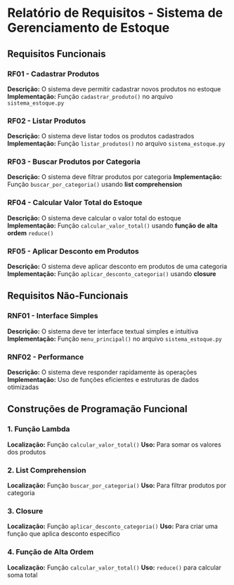# Relatório de Requisitos - Sistema de Gerenciamento de Estoque

## Requisitos Funcionais

### RF01 - Cadastrar Produtos
**Descrição:** O sistema deve permitir cadastrar novos produtos no estoque
**Implementação:** Função `cadastrar_produto()` no arquivo `sistema_estoque.py`

### RF02 - Listar Produtos
**Descrição:** O sistema deve listar todos os produtos cadastrados
**Implementação:** Função `listar_produtos()` no arquivo `sistema_estoque.py`

### RF03 - Buscar Produtos por Categoria
**Descrição:** O sistema deve filtrar produtos por categoria
**Implementação:** Função `buscar_por_categoria()` usando **list comprehension**

### RF04 - Calcular Valor Total do Estoque
**Descrição:** O sistema deve calcular o valor total do estoque
**Implementação:** Função `calcular_valor_total()` usando **função de alta ordem** `reduce()`

### RF05 - Aplicar Desconto em Produtos
**Descrição:** O sistema deve aplicar desconto em produtos de uma categoria
**Implementação:** Função `aplicar_desconto_categoria()` usando **closure**

## Requisitos Não-Funcionais

### RNF01 - Interface Simples
**Descrição:** O sistema deve ter interface textual simples e intuitiva
**Implementação:** Função `menu_principal()` no arquivo `sistema_estoque.py`

### RNF02 - Performance
**Descrição:** O sistema deve responder rapidamente às operações
**Implementação:** Uso de funções eficientes e estruturas de dados otimizadas

## Construções de Programação Funcional

### 1. Função Lambda
**Localização:** Função `calcular_valor_total()`
**Uso:** Para somar os valores dos produtos

### 2. List Comprehension
**Localização:** Função `buscar_por_categoria()`
**Uso:** Para filtrar produtos por categoria

### 3. Closure
**Localização:** Função `aplicar_desconto_categoria()`
**Uso:** Para criar uma função que aplica desconto específico

### 4. Função de Alta Ordem
**Localização:** Função `calcular_valor_total()`
**Uso:** `reduce()` para calcular soma total
